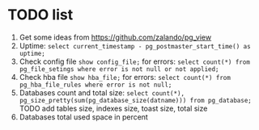 # TODO list

1. Get some ideas from https://github.com/zalando/pg_view
1. Uptime: `select current_timestamp - pg_postmaster_start_time() as uptime;`
1. Check config file `show config_file;` for errors: `select count(*) from pg_file_setings where error is not null or not applied;`
1. Check hba file `show hba_file;` for errors: `select count(*) from pg_hba_file_rules where error is not null;`
1. Databases count and total size: `select count(*), pg_size_pretty(sum(pg_database_size(datname))) from pg_database;` TODO add tables size, indexes size, toast size, total size
1. Databases total used space in percent
